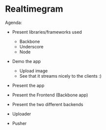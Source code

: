 Realtimegram
============

Agenda:

* Present libraries/frameworks used
  * Backbone
  * Underscore
  * Node

* Demo the app
  * Upload image
  * See that it streams nicely to the clients :)

* Present the app
 * Present the Frontend (Backbone app)
 * Present the two different backends
  * Uploader
  * Pusher
